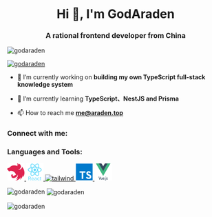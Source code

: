 <h1 align="center">Hi 👋, I'm GodAraden</h1>
<h3 align="center">A rational frontend developer from China</h3>

<p align="left"> <img src="https://komarev.com/ghpvc/?username=godaraden&label=Profile%20views&color=0e75b6&style=flat" alt="godaraden" /> </p>

<p align="left"> <a href="https://github.com/ryo-ma/github-profile-trophy"><img src="https://github-profile-trophy.vercel.app/?username=godaraden" alt="godaraden" /></a> </p>

- 🔭 I’m currently working on **building my own TypeScript full-stack knowledge system**

- 🌱 I’m currently learning **TypeScript、NestJS and Prisma**

- 📫 How to reach me **me@araden.top**

<h3 align="left">Connect with me:</h3>
<p align="left">
</p>

<h3 align="left">Languages and Tools:</h3>
<p align="left"> <a href="https://nestjs.com/" target="_blank" rel="noreferrer"> <img src="https://raw.githubusercontent.com/devicons/devicon/master/icons/nestjs/nestjs-plain.svg" alt="nestjs" width="40" height="40"/> </a> <a href="https://reactjs.org/" target="_blank" rel="noreferrer"> <img src="https://raw.githubusercontent.com/devicons/devicon/master/icons/react/react-original-wordmark.svg" alt="react" width="40" height="40"/> </a> <a href="https://tailwindcss.com/" target="_blank" rel="noreferrer"> <img src="https://www.vectorlogo.zone/logos/tailwindcss/tailwindcss-icon.svg" alt="tailwind" width="40" height="40"/> </a> <a href="https://www.typescriptlang.org/" target="_blank" rel="noreferrer"> <img src="https://raw.githubusercontent.com/devicons/devicon/master/icons/typescript/typescript-original.svg" alt="typescript" width="40" height="40"/> </a> <a href="https://vuejs.org/" target="_blank" rel="noreferrer"> <img src="https://raw.githubusercontent.com/devicons/devicon/master/icons/vuejs/vuejs-original-wordmark.svg" alt="vuejs" width="40" height="40"/> </a> </p>

<p><img align="left" src="https://github-readme-stats.vercel.app/api/top-langs?username=godaraden&show_icons=true&theme=highcontrast&locale=en&layout=compact" alt="godaraden" /></p>

<p>&nbsp;<img align="center" src="https://github-readme-stats.vercel.app/api?username=godaraden&show_icons=true&locale=en" alt="godaraden" /></p>

<p><img align="center" src="https://github-readme-streak-stats.herokuapp.com/?user=godaraden&" alt="godaraden" /></p>

